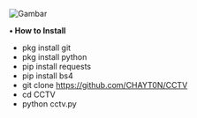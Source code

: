 ![Gambar](https://github.com/CHAYT0N/CCTV/blob/main/Screenshot_2021-06-17-23-01-55-39.png)

<strong> • How to Install </strong>

- pkg install git
- pkg install python
- pip install requests
- pip install bs4
- git clone https://github.com/CHAYT0N/CCTV
- cd CCTV
- python cctv.py
